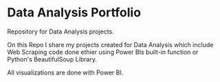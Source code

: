 # Data Analysis Portfolio

Repository for Data Analysis projects.

On this Repo I share my projects created for Data Analysis which include Web Scraping code done ethier using Power BIs built-in function or Python's BeautifulSoup Library.

All visualizations are done with Power BI.

